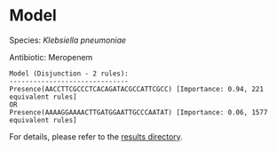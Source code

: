 
# Model

Species: *Klebsiella pneumoniae*

Antibiotic: Meropenem

```
Model (Disjunction - 2 rules):
------------------------------
Presence(AACCTTCGCCCTCACAGATACGCCATTCGCC) [Importance: 0.94, 221 equivalent rules]
OR
Presence(AAAAGGAAAACTTGATGGAATTGCCCAATAT) [Importance: 0.06, 1577 equivalent rules]

```

For details, please refer to the [results directory](../../../../../results/scm_b/klebsiella%20pneumoniae/meropenem/repeat_0/).

